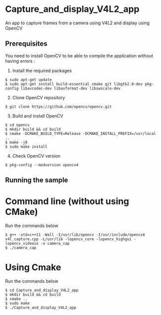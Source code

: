 # Capture_and_display_V4L2_app
An app to capture frames from a camera using V4L2 and display using OpenCV

## Prerequisites

You need to install OpenCV to be able to compile the application without having errors :

1. Install the required packages

```
$ sudo apt-get update
$ sudo apt-get install build-essential cmake git libgtk2.0-dev pkg-config libavcodec-dev libavformat-dev libswscale-dev
```
2. Clone OpenCV repository

`$ git clone https://github.com/opencv/opencv.git`


3. Build and install OpenCV
```
$ cd opencv
$ mkdir build && cd build
$ cmake -DCMAKE_BUILD_TYPE=Release -DCMAKE_INSTALL_PREFIX=/usr/local ..
$ make -j8
$ sudo make install
```

4. Check OpenCV version
 
`$ pkg-config --modversion opencv4`


## Running the sample
# Command line (without using CMake)

Run the commands below

```
$ g++ -std=c++11 -Wall -I/usr/lib/opencv -I/usr/include/opencv4 v4l_capture.cpp -L/usr/lib -lopencv_core -lopencv_highgui -lopencv_videoio -o camera_cap
$ ./camera_cap
```

# Using Cmake

Run the commands below

```
$ cd Capture_and_display_V4L2_app
$ mkdir build && cd build
$ cmake ..
$ sudo make
$ ./Capture_and_display_V4L2_app
```

